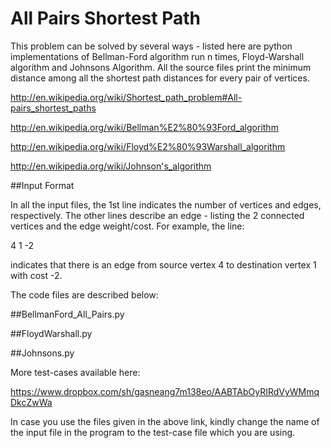 All Pairs Shortest Path
======================

This problem can be solved by several ways - listed here are python implementations of Bellman-Ford algorithm run n times, Floyd-Warshall algorithm and Johnsons Algorithm. All the source files print the minimum distance among all the shortest path distances for every pair of vertices. 

http://en.wikipedia.org/wiki/Shortest_path_problem#All-pairs_shortest_paths

http://en.wikipedia.org/wiki/Bellman%E2%80%93Ford_algorithm

http://en.wikipedia.org/wiki/Floyd%E2%80%93Warshall_algorithm

http://en.wikipedia.org/wiki/Johnson's_algorithm

##Input Format

In all the input files, the 1st line indicates the number of vertices and edges, respectively. The other lines describe an edge - listing the 2 connected vertices and the edge weight/cost. For example, the line:

4 1 -2

indicates that there is an edge from source vertex 4 to destination vertex 1 with cost -2. 


The code files are described below:

##BellmanFord_All_Pairs.py

##FloydWarshall.py

##Johnsons.py




More test-cases available here:

https://www.dropbox.com/sh/gasneang7m138eo/AABTAbOyRIRdVyWMmqDkcZwWa

In case you use the files given in the above link, kindly change the name of the input file in the program to the test-case file which you are using.
